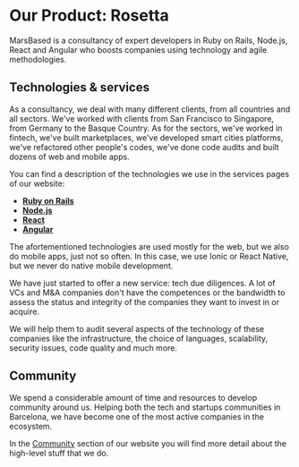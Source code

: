# Our Product: Rosetta

MarsBased is a consultancy of expert developers in Ruby on Rails, Node.js, React and Angular who boosts companies using technology and agile methodologies.

## Technologies & services

As a consultancy, we deal with many different clients, from all countries and all sectors. We've worked with clients from San Francisco to Singapore, from Germany to the Basque Country. As for the sectors, we've worked in fintech, we've built marketplaces, we've developed smart cities platforms, we've refactored other people's codes, we've done code audits and built dozens of web and mobile apps.

You can find a description of the technologies we use in the services pages of our website:

* __[Ruby on Rails](https://marsbased.com/services/ruby-on-rails)__
*  __[Node.js](https://marsbased.com/services/node)__
*  __[React](https://marsbased.com/services/react)__
*  __[Angular](https://marsbased.com/services/Angular)__

The afortementioned technologies are used mostly for the web, but we also do mobile apps, just not so often. In this case, we use Ionic or React Native, but we never do native mobile development.

We have just started to offer a new service: tech due diligences. A lot of VCs and M&A companies don't have the competences or the bandwidth to assess the status and integrity of the companies they want to invest in or acquire.

We will help them to audit several aspects of the technology of these companies like the infrastructure, the choice of languages, scalability, security issues, code quality and much more.

## Community

We spend a considerable amount of time and resources to develop community around us. Helping both the tech and startups communities in Barcelona, we have become one of the most active companies in the ecosystem.

In the [Community](https://marsbased.com/community) section of our website you will find more detail about the high-level stuff that we do.



